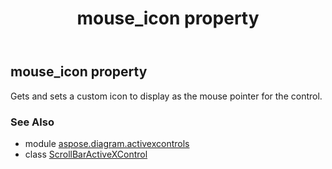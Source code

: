 ﻿---
title: mouse_icon property
second_title: Aspose.Diagram for Python via .NET API References
description: 
type: docs
weight: 150
url: /python-net/aspose.diagram.activexcontrols/scrollbaractivexcontrol/mouse_icon/
is_root: false
---

## mouse_icon property


Gets and sets a custom icon to display as the mouse pointer for the control.

### See Also
* module [aspose.diagram.activexcontrols](../../)
* class [ScrollBarActiveXControl](/diagram/python-net/aspose.diagram.activexcontrols/scrollbaractivexcontrol)
